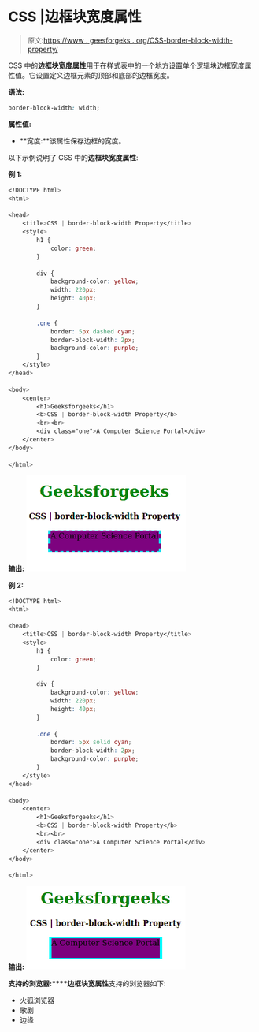 # CSS |边框块宽度属性

> 原文:[https://www . geesforgeks . org/CSS-border-block-width-property/](https://www.geeksforgeeks.org/css-border-block-width-property/)

CSS 中的**边框块宽度属性**用于在样式表中的一个地方设置单个逻辑块边框宽度属性值。它设置定义边框元素的顶部和底部的边框宽度。

**语法:**

```css
border-block-width: width;
```

**属性值:**

*   **宽度:**该属性保存边框的宽度。

以下示例说明了 CSS 中的**边框块宽度属性**:

**例 1:**

```css
<!DOCTYPE html>
<html>

<head>
    <title>CSS | border-block-width Property</title>
    <style>
        h1 {
            color: green;
        }

        div {
            background-color: yellow;
            width: 220px;
            height: 40px;
        }

        .one {
            border: 5px dashed cyan;
            border-block-width: 2px;
            background-color: purple;
        }
    </style>
</head>

<body>
    <center>
        <h1>Geeksforgeeks</h1>
        <b>CSS | border-block-width Property</b>
        <br><br>
        <div class="one">A Computer Science Portal</div>
    </center>
</body>

</html>                    
```

**输出:**
![](img/1271ca47eaa9e6391b10472aa65ebdcc.png)

**例 2:**

```css
<!DOCTYPE html>
<html>

<head>
    <title>CSS | border-block-width Property</title>
    <style>
        h1 {
            color: green;
        }

        div {
            background-color: yellow;
            width: 220px;
            height: 40px;
        }

        .one {
            border: 5px solid cyan;
            border-block-width: 2px;
            background-color: purple;
        }
    </style>
</head>

<body>
    <center>
        <h1>Geeksforgeeks</h1>
        <b>CSS | border-block-width Property</b>
        <br><br>
        <div class="one">A Computer Science Portal</div>
    </center>
</body>

</html>                    
```

**输出:**
![](img/41c399b8203cb51a97e6d648064bd85f.png)

**支持的浏览器:****边框块宽属性**支持的浏览器如下:

*   火狐浏览器
*   歌剧
*   边缘